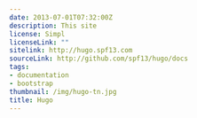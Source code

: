 ```yaml
---
date: 2013-07-01T07:32:00Z
description: This site
license: Simpl
licenseLink: ""
sitelink: http://hugo.spf13.com
sourceLink: http://github.com/spf13/hugo/docs
tags:
- documentation
- bootstrap
thumbnail: /img/hugo-tn.jpg
title: Hugo
---
```


